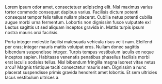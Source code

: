 Lorem ipsum odor amet, consectetuer adipiscing elit. Nisl maximus varius tortor commodo consequat dapibus varius. Facilisis dictum potenti consequat tempor felis tellus nullam placerat. Cubilia netus potenti cubilia augue morbi urna fermentum. Lobortis non dignissim fusce vulputate ex! Lectus sagittis ut sed aliquam inceptos gravida in. Mattis turpis ipsum nostra mauris orci facilisis.



Porta integer molestie facilisi malesuada vehicula risus velit nam. Eleifend per cras; integer mauris mattis volutpat eros. Nullam donec sagittis bibendum suspendisse integer. Turpis tempus vestibulum iaculis ex neque inceptos sapien. Habitasse venenatis penatibus phasellus facilisis morbi erat iaculis sodales tellus. Nisl bibendum fringilla magna laoreet vitae netus arcu? Magnis tristique taciti consectetur mauris sem. Dignissim a nunc placerat suspendisse primis gravida hendrerit amet lobortis. Et sem ultricies lacus vestibulum ultrices a.
